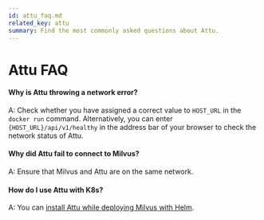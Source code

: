 ```yaml
---
id: attu_faq.md
related_key: attu
summary: Find the most commonly asked questions about Attu.
---
```


# Attu FAQ

#### Why is Attu throwing a network error?

A: Check whether you have assigned a correct value to `HOST_URL` in the `docker run` command. Alternatively, you can enter `{HOST_URL}/api/v1/healthy` in the address bar of your browser to check the network status of Attu.

#### Why did Attu fail to connect to Milvus?

A: Ensure that Milvus and Attu are on the same network.

#### How do I use Attu with K8s?

A: You can [install Attu while deploying Milvus with Helm](attu_install-helm.md).
